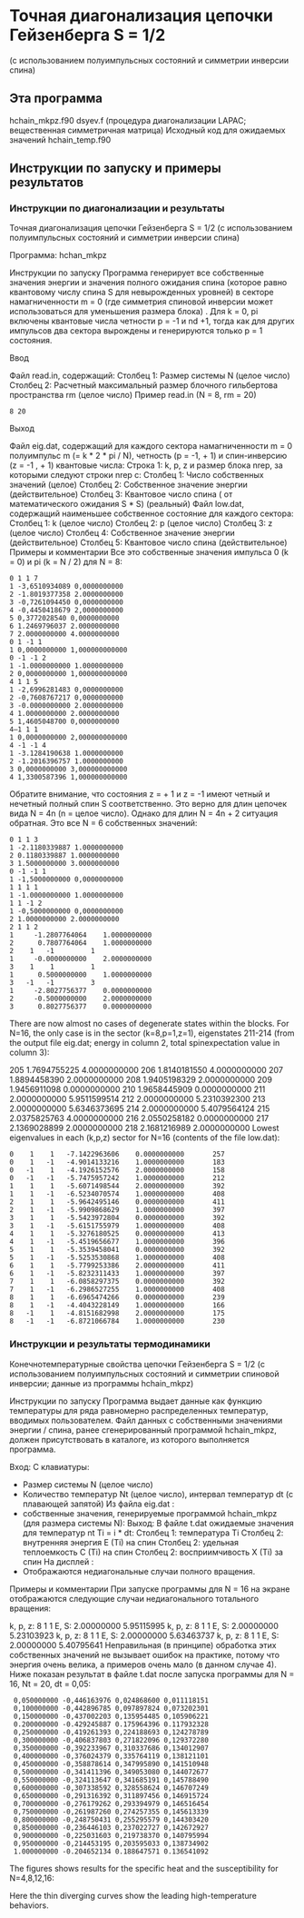 # Точная диагонализация цепочки Гейзенберга S = 1/2
(с использованием полуимпульсных состояний и симметрии инверсии спина)

## Эта программа
hchain_mkpz.f90
dsyev.f (процедура диагонализации LAPAC; вещественная симметричная матрица)
 Исходный код для ожидаемых значений
hchain_temp.f90

## Инструкции по запуску и примеры результатов

### Инструкции по диагонализации и результаты
Точная диагонализация цепочки Гейзенберга S = 1/2
(с использованием полуимпульсных состояний и симметрии инверсии спина)

Программа: hchan_mkpz

Инструкции по запуску
Программа генерирует все собственные значения энергии и значения полного ожидания спина (которое равно квантовому числу спина S для невырожденных уровней) в секторе намагниченности m = 0 (где симметрия спиновой инверсии может использоваться для уменьшения размера блока) . Для k = 0, pi включены квантовые числа четности p = -1 и nd +1, тогда как для других импульсов два сектора вырождены и генерируются только p = 1 состояния.

Ввод

Файл read.in, содержащий:
Столбец 1: Размер системы N (целое число)
Столбец 2: Расчетный максимальный размер блочного гильбертова пространства rm (целое число)
Пример read.in (N = 8, rm = 20)

    8 20
Выход

Файл eig.dat, содержащий для каждого сектора намагниченности m = 0 полуимпульс m (= k * 2 * pi / N), четность (p = -1, + 1) и спин-инверсию (z = -1 , + 1) квантовые числа:
Строка 1: k, p, z и размер блока nrep, за которыми следуют строки nrep с:
Столбец 1: Число собственных значений (целое)
Столбец 2: Собственное значение энергии (действительное)
Столбец 3: Квантовое число спина ( от математического ожидания S * S) (реальный)
Файл low.dat, содержащий наименьшее собственное состояние для каждого сектора:
Столбец 1: k (целое число)
Столбец 2: p (целое число)
Столбец 3: z (целое число)
Столбец 4: Собственное значение энергии (действительное)
Столбец 5: Квантовое число спина (действительное)
Примеры и комментарии
Все это собственные значения импульса 0 (k = 0) и pi (k = N / 2) для N = 8:

    0 1 1 7
    1 -3,6510934089 0,0000000000
    2 -1.8019377358 2.0000000000
    3 -0,7261094450 0,0000000000
    4 -0,4450418679 2,0000000000
    5 0,3772028540 0,0000000000
    6 1.2469796037 2.0000000000
    7 2.0000000000 4.0000000000
    0 1 -1 1
    1 0,0000000000 1,000000000000
    0 -1 -1 2
    1 -1.0000000000 1.0000000000
    2 0,0000000000 1,000000000000
    4 1 1 5
    1 -2,6996281483 0,0000000000
    2 -0,7608767217 0,0000000000
    3 -0.0000000000 2.0000000000
    4 1.0000000000 2.0000000000
    5 1,4605048700 0,0000000000
    4–1 1 1
    1 0,0000000000 2,000000000000
    4 -1 -1 4
    1 -3.1284190638 1.0000000000
    2 -1.2016396757 1.0000000000
    3 0,0000000000 3,000000000000
    4 1,3300587396 1,000000000000
Обратите внимание, что состояния z = + 1 и z = -1 имеют четный и нечетный полный спин S соответственно. Это верно для длин цепочек вида N = 4n (n = целое число). Однако для длин N = 4n + 2 ситуация обратная. Это все N = 6 собственных значений:

    0 1 1 3
    1 -2.1180339887 1.0000000000
    2 0.1180339887 1.0000000000
    3 1.5000000000 3.0000000000
    0 -1 -1 1
    1 -1,5000000000 0,0000000000
    1 1 1 1
    1 -1.0000000000 1.0000000000
    1 1 -1 2
    1 -0,5000000000 0,0000000000
    2 1.0000000000 2.0000000000
    2 1 1 2
    1     -1.2807764064    1.0000000000
    2      0.7807764064    1.0000000000
    2    1   -1         1
    1     -0.0000000000    2.0000000000
    3    1    1         1
    1      0.5000000000    1.0000000000
    3   -1   -1         3
    1     -2.8027756377    0.0000000000
    2     -0.5000000000    2.0000000000
    3      0.8027756377    0.0000000000
There are now almost no cases of degenerate states within the blocks. For N=16, the only case is in the sector (k=8,p=1,z=1), eigenstates 211-214 (from the output file eig.dat; energy in column 2, total spinexpectation value in column 3):

  205      1.7694755225    4.0000000000
  206      1.8140181550    4.0000000000
  207      1.8894458390    2.0000000000
  208      1.9405198329    2.0000000000
  209      1.9456911098    0.0000000000
  210      1.9658445909    0.0000000000
  211      2.0000000000    5.9511599514
  212      2.0000000000    5.2310392300
  213      2.0000000000    5.6346373695
  214      2.0000000000    5.4079564124
  215      2.0375825763    4.0000000000
  216      2.0550258182    0.0000000000
  217      2.1369028899    2.0000000000
  218      2.1681216989    2.0000000000
Lowest eigenvalues in each (k,p,z) sector for N=16 (contents of the file low.dat):

    0    1    1   -7.1422963606    0.0000000000       257
    0    1   -1   -4.9014133216    1.0000000000       183
    0   -1    1   -4.1926152576    2.0000000000       158
    0   -1   -1   -5.7475957242    1.0000000000       212
    1    1    1   -5.6071498544    2.0000000000       392
    1    1   -1   -6.5234070574    1.0000000000       408
    2    1    1   -5.9642495146    0.0000000000       411
    2    1   -1   -5.9909868629    1.0000000000       397
    3    1    1   -5.5423972804    0.0000000000       392
    3    1   -1   -5.6151755979    1.0000000000       408
    4    1    1   -5.3276180525    0.0000000000       413
    4    1   -1   -5.4519656677    1.0000000000       396
    5    1    1   -5.3539458041    0.0000000000       392
    5    1   -1   -5.5253530868    1.0000000000       408
    6    1    1   -5.7799253386    2.0000000000       411
    6    1   -1   -5.8232311433    1.0000000000       397
    7    1    1   -6.0858297375    0.0000000000       392
    7    1   -1   -6.2986527255    1.0000000000       408
    8    1    1   -6.6965474266    0.0000000000       239
    8    1   -1   -4.4043228149    1.0000000000       166
    8   -1    1   -4.8151682998    2.0000000000       175
    8   -1   -1   -6.8721066784    1.0000000000       230

### Инструкции и результаты термодинамики
Конечнотемпературные свойства цепочки Гейзенберга S = 1/2
(с использованием полуимпульсных состояний и симметрии спиновой инверсии; данные из программы hchain_mkpz)

Инструкции по запуску
Программа выдает данные как функцию температуры для ряда равномерно распределенных температур, вводимых пользователем. Файл данных с собственными значениями энергии / спина, ранее сгенерированный программой hchain_mkpz, должен присутствовать в каталоге, из которого выполняется программа.

Вход:
С клавиатуры:
- Размер системы N (целое число)
- Количество температур Nt (целое число), интервал температур dt (с плавающей запятой)
Из файла eig.dat :
- собственные значения, генерируемые программой hchain_mkpz (для размера системы N):
Выход:
В файле t.dat ожидаемые значения для температур nt Ti = i * dt:
Столбец 1: температура Ti
Столбец 2: внутренняя энергия E (Ti) на спин
Столбец 2: удельная теплоемкость C (Ti) на спин
Столбец 2: восприимчивость X (Ti) за спин
На дисплей :
- Отображаются недиагональные случаи полного вращения.

Примеры и комментарии
При запуске программы для N = 16 на экране отображаются следующие случаи недиагонального тотального вращения:

 k, p, z: 8 1 1 E, S: 2.00000000 5.95115995
 k, p, z: 8 1 1 E, S: 2.00000000 5.23103923
 k, p, z: 8 1 1 E, S: 2.00000000 5.63463737
 k, p, z: 8 1 1 E, S: 2.00000000 5.40795641
Неправильная (в принципе) обработка этих собственных значений не вызывает ошибок на практике, потому что энергия очень велика, а примеров очень мало (в данном случае 4). Ниже показан результат в файле t.dat после запуска программы для N = 16, Nt = 20, dt = 0,05:

     0,050000000 -0,446163976 0,024868600 0,011118151
     0,100000000 -0,442896785 0,097897824 0,073202301
     0,150000000 -0,437002203 0,135954485 0,105906221
     0.200000000 -0.429245887 0.175964396 0.117932328
     0,250000000 -0,419261393 0,224188693 0,124278789
     0,300000000 -0,406837803 0,271822096 0,129372280
     0,350000000 -0,392233967 0,310337686 0,134012907
     0,400000000 -0,376024379 0,335764119 0,138121101
     0,450000000 -0,358878614 0,347995890 0,141510948
     0,500000000 -0,341411396 0,349053080 0,144072677
     0,550000000 -0,324113647 0,341685191 0,145788490
     0,600000000 -0,307338592 0,328558624 0,146707249
     0,650000000 -0,291316392 0,311897456 0,146915724
     0,700000000 -0,276179262 0,293394979 0,146516454
     0,750000000 -0,261987260 0,274257355 0,145613339
     0,800000000 -0,248750431 0,255295579 0,144303420
     0,850000000 -0,236446103 0,237022727 0,142672927
     0,900000000 -0,225031603 0,219738370 0,140795994
     0,950000000 -0,214453195 0,203595033 0,138734902
     1.000000000 -0.204652134 0.188647571 0.136541092
The figures shows results for the specific heat and the susceptibility for N=4,8,12,16:


Here the thin diverging curves show the leading high-temperature behaviors.